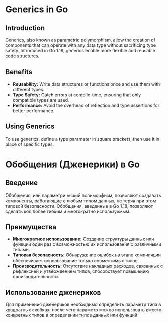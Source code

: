 # Generics in Go

## Introduction
Generics, also known as parametric polymorphism, allow the creation of components that can operate with any data type without sacrificing type safety. Introduced in Go 1.18, generics enable more flexible and reusable code structures.

## Benefits
- **Reusability:** Write data structures or functions once and use them with different types.
- **Type Safety:** Catch errors at compile-time, ensuring that only compatible types are used.
- **Performance:** Avoid the overhead of reflection and type assertions for better performance.

## Using Generics
To use generics, define a type parameter in square brackets, then use it in place of specific types.


# Обобщения (Дженерики) в Go

## Введение
Обобщения, или параметрический полиморфизм, позволяют создавать компоненты, работающие с любым типом данных, не теряя при этом типовой безопасности. Обобщения, введенные в Go 1.18, позволяют сделать код более гибким и многократно используемым.

## Преимущества
- **Многократное использование:** Создание структуры данных или функции один раз с возможностью их использования с различными типами.
- **Типовая безопасность:** Обнаружение ошибок на этапе компиляции обеспечивает использование только совместимых типов.
- **Производительность:** Отсутствие накладных расходов, связанных с рефлексией и утверждением типов, способствует повышению производительности.

## Использование дженериков
Для применения дженериков необходимо определить параметр типа в квадратных скобках, после чего параметр можно использовать вместо конкретных типов в определении типов данных или функций.

